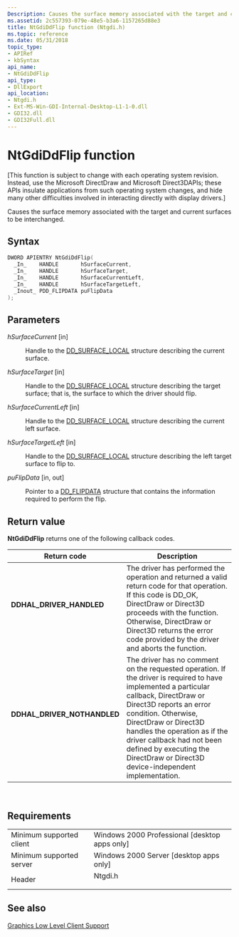 ```yaml
---
Description: Causes the surface memory associated with the target and current surfaces to be interchanged.
ms.assetid: 2c557393-079e-48e5-b3a6-1157265d88e3
title: NtGdiDdFlip function (Ntgdi.h)
ms.topic: reference
ms.date: 05/31/2018
topic_type: 
- APIRef
- kbSyntax
api_name: 
- NtGdiDdFlip
api_type: 
- DllExport
api_location: 
- Ntgdi.h
- Ext-MS-Win-GDI-Internal-Desktop-L1-1-0.dll
- GDI32.dll
- GDI32Full.dll
---
```


# NtGdiDdFlip function

\[This function is subject to change with each operating system revision. Instead, use the Microsoft DirectDraw and Microsoft Direct3DAPIs; these APIs insulate applications from such operating system changes, and hide many other difficulties involved in interacting directly with display drivers.\]

Causes the surface memory associated with the target and current surfaces to be interchanged.

## Syntax


```C++
DWORD APIENTRY NtGdiDdFlip(
  _In_    HANDLE       hSurfaceCurrent,
  _In_    HANDLE       hSurfaceTarget,
  _In_    HANDLE       hSurfaceCurrentLeft,
  _In_    HANDLE       hSurfaceTargetLeft,
  _Inout_ PDD_FLIPDATA puFlipData
);
```



## Parameters

<dl> <dt>

*hSurfaceCurrent* \[in\]
</dt> <dd>

Handle to the [DD\_SURFACE\_LOCAL](https://msdn.microsoft.com/library/ms793861.aspx) structure describing the current surface.

</dd> <dt>

*hSurfaceTarget* \[in\]
</dt> <dd>

Handle to the [DD\_SURFACE\_LOCAL](https://msdn.microsoft.com/library/ms793861.aspx) structure describing the target surface; that is, the surface to which the driver should flip.

</dd> <dt>

*hSurfaceCurrentLeft* \[in\]
</dt> <dd>

Handle to the [DD\_SURFACE\_LOCAL](https://msdn.microsoft.com/library/ms793861.aspx) structure describing the current left surface.

</dd> <dt>

*hSurfaceTargetLeft* \[in\]
</dt> <dd>

Handle to the [DD\_SURFACE\_LOCAL](https://msdn.microsoft.com/library/ms793861.aspx) structure describing the left target surface to flip to.

</dd> <dt>

*puFlipData* \[in, out\]
</dt> <dd>

Pointer to a [DD\_FLIPDATA](https://msdn.microsoft.com/library/ms794213.aspx) structure that contains the information required to perform the flip.

</dd> </dl>

## Return value

**NtGdiDdFlip** returns one of the following callback codes.



| Return code                                                                                              | Description                                                                                                                                                                                                                                                                                                                                                                |
|----------------------------------------------------------------------------------------------------------|----------------------------------------------------------------------------------------------------------------------------------------------------------------------------------------------------------------------------------------------------------------------------------------------------------------------------------------------------------------------------|
| <dl> <dt>**DDHAL\_DRIVER\_HANDLED**</dt> </dl>    | The driver has performed the operation and returned a valid return code for that operation. If this code is DD\_OK, DirectDraw or Direct3D proceeds with the function. Otherwise, DirectDraw or Direct3D returns the error code provided by the driver and aborts the function.<br/>                                                                                 |
| <dl> <dt>**DDHAL\_DRIVER\_NOTHANDLED**</dt> </dl> | The driver has no comment on the requested operation. If the driver is required to have implemented a particular callback, DirectDraw or Direct3D reports an error condition. Otherwise, DirectDraw or Direct3D handles the operation as if the driver callback had not been defined by executing the DirectDraw or Direct3D device-independent implementation.<br/> |



 

## Requirements



|                                     |                                                                                    |
|-------------------------------------|------------------------------------------------------------------------------------|
| Minimum supported client<br/> | Windows 2000 Professional \[desktop apps only\]<br/>                         |
| Minimum supported server<br/> | Windows 2000 Server \[desktop apps only\]<br/>                               |
| Header<br/>                   | <dl> <dt>Ntgdi.h</dt> </dl> |



## See also

<dl> <dt>

[Graphics Low Level Client Support](-dxgkernel-low-level-client-support.md)
</dt> </dl>

 

 




